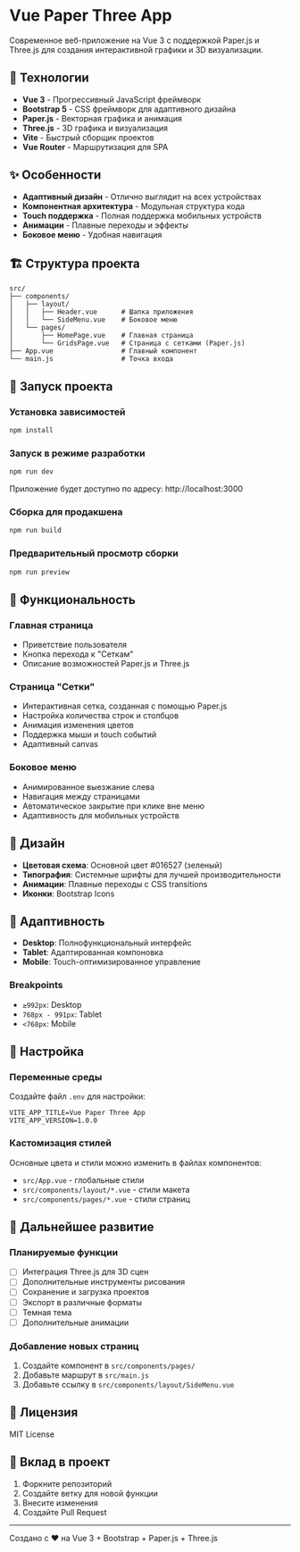 # Vue Paper Three App

Современное веб-приложение на Vue 3 с поддержкой Paper.js и Three.js для создания интерактивной графики и 3D визуализации.

## 🚀 Технологии

- **Vue 3** - Прогрессивный JavaScript фреймворк
- **Bootstrap 5** - CSS фреймворк для адаптивного дизайна
- **Paper.js** - Векторная графика и анимация
- **Three.js** - 3D графика и визуализация
- **Vite** - Быстрый сборщик проектов
- **Vue Router** - Маршрутизация для SPA

## ✨ Особенности

- **Адаптивный дизайн** - Отлично выглядит на всех устройствах
- **Компонентная архитектура** - Модульная структура кода
- **Touch поддержка** - Полная поддержка мобильных устройств
- **Анимации** - Плавные переходы и эффекты
- **Боковое меню** - Удобная навигация

## 🏗️ Структура проекта

```
src/
├── components/
│   ├── layout/
│   │   ├── Header.vue      # Шапка приложения
│   │   └── SideMenu.vue    # Боковое меню
│   └── pages/
│       ├── HomePage.vue    # Главная страница
│       └── GridsPage.vue   # Страница с сетками (Paper.js)
├── App.vue                 # Главный компонент
└── main.js                 # Точка входа
```

## 🚀 Запуск проекта

### Установка зависимостей

```bash
npm install
```

### Запуск в режиме разработки

```bash
npm run dev
```

Приложение будет доступно по адресу: http://localhost:3000

### Сборка для продакшена

```bash
npm run build
```

### Предварительный просмотр сборки

```bash
npm run preview
```

## 📱 Функциональность

### Главная страница
- Приветствие пользователя
- Кнопка перехода к "Сеткам"
- Описание возможностей Paper.js и Three.js

### Страница "Сетки"
- Интерактивная сетка, созданная с помощью Paper.js
- Настройка количества строк и столбцов
- Анимация изменения цветов
- Поддержка мыши и touch событий
- Адаптивный canvas

### Боковое меню
- Анимированное выезжание слева
- Навигация между страницами
- Автоматическое закрытие при клике вне меню
- Адаптивность для мобильных устройств

## 🎨 Дизайн

- **Цветовая схема**: Основной цвет #016527 (зеленый)
- **Типография**: Системные шрифты для лучшей производительности
- **Анимации**: Плавные переходы с CSS transitions
- **Иконки**: Bootstrap Icons

## 📱 Адаптивность

- **Desktop**: Полнофункциональный интерфейс
- **Tablet**: Адаптированная компоновка
- **Mobile**: Touch-оптимизированное управление

### Breakpoints
- `≥992px`: Desktop
- `768px - 991px`: Tablet
- `<768px`: Mobile

## 🔧 Настройка

### Переменные среды

Создайте файл `.env` для настройки:

```env
VITE_APP_TITLE=Vue Paper Three App
VITE_APP_VERSION=1.0.0
```

### Кастомизация стилей

Основные цвета и стили можно изменить в файлах компонентов:
- `src/App.vue` - глобальные стили
- `src/components/layout/*.vue` - стили макета
- `src/components/pages/*.vue` - стили страниц

## 🚀 Дальнейшее развитие

### Планируемые функции
- [ ] Интеграция Three.js для 3D сцен
- [ ] Дополнительные инструменты рисования
- [ ] Сохранение и загрузка проектов
- [ ] Экспорт в различные форматы
- [ ] Темная тема
- [ ] Дополнительные анимации

### Добавление новых страниц

1. Создайте компонент в `src/components/pages/`
2. Добавьте маршрут в `src/main.js`
3. Добавьте ссылку в `src/components/layout/SideMenu.vue`

## 📄 Лицензия

MIT License

## 🤝 Вклад в проект

1. Форкните репозиторий
2. Создайте ветку для новой функции
3. Внесите изменения
4. Создайте Pull Request

---

Создано с ❤️ на Vue 3 + Bootstrap + Paper.js + Three.js

